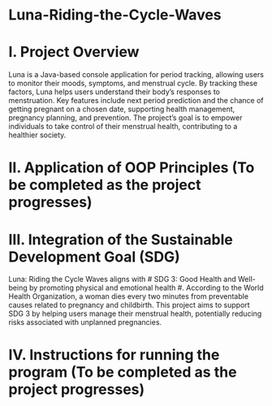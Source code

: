# Luna-Riding-the-Cycle-Waves

# I. Project Overview
Luna is a Java-based console application for period tracking, allowing users to monitor their moods, symptoms, and menstrual cycle. By tracking these factors, Luna helps users understand their body’s responses to menstruation. Key features include next period prediction and the chance of getting pregnant on a chosen date, supporting health management, pregnancy planning, and prevention. The project’s goal is to empower individuals to take control of their menstrual health, contributing to a healthier society.

# II. Application of OOP Principles (To be completed as the project progresses)

# III. Integration of  the Sustainable Development Goal (SDG)
Luna: Riding the Cycle Waves aligns with # SDG 3: Good Health and Well-being by promoting physical and emotional health #. According to the World Health Organization, a woman dies every two minutes from preventable causes related to pregnancy and childbirth. This project aims to support SDG 3 by helping users manage their menstrual health, potentially reducing risks associated with unplanned pregnancies.

# IV. Instructions for running the program (To be completed as the project progresses)
